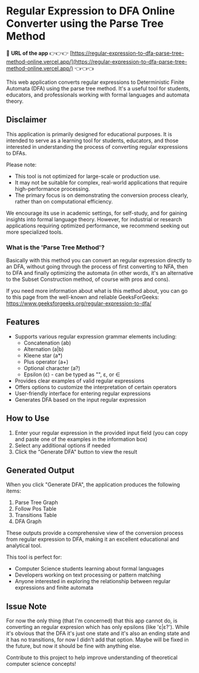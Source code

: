 # Regular Expression to DFA Online Converter using the Parse Tree Method

🔗 **URL of the app** 👉👉👉 [https://regular-expression-to-dfa-parse-tree-method-online.vercel.app/](https://regular-expression-to-dfa-parse-tree-method-online.vercel.app/) 👈👈👈

This web application converts regular expressions to Deterministic Finite Automata (DFA) using the parse tree method. It's a useful tool for students, educators, and professionals working with formal languages and automata theory.

## Disclaimer

This application is primarily designed for educational purposes. It is intended to serve as a learning tool for students, educators, and those interested in understanding the process of converting regular expressions to DFAs.

Please note:
- This tool is not optimized for large-scale or production use.
- It may not be suitable for complex, real-world applications that require high-performance processing.
- The primary focus is on demonstrating the conversion process clearly, rather than on computational efficiency.

We encourage its use in academic settings, for self-study, and for gaining insights into formal language theory. However, for industrial or research applications requiring optimized performance, we recommend seeking out more specialized tools.

### What is the 'Parse Tree Method'?
Basically with this method you can convert an regular expression directly to an DFA, without going through the process of first converting to NFA, then to DFA and finally optimizing the automata (in other words, it's an alternative to the Subset Construction method, of course with pros and cons).

If you need more information about what is this method about, you can go to this page from the well-known and reliable GeeksForGeeks: https://www.geeksforgeeks.org/regular-expression-to-dfa/

## Features

- Supports various regular expression grammar elements including:
  - Concatenation (ab)
  - Alternation (a|b)
  - Kleene star (a*)
  - Plus operator (a+)
  - Optional character (a?)
  - Epsilon (ε) - can be typed as "", ε, or ∈
- Provides clear examples of valid regular expressions
- Offers options to customize the interpretation of certain operators
- User-friendly interface for entering regular expressions
- Generates DFA based on the input regular expression

## How to Use

1. Enter your regular expression in the provided input field (you can copy and paste one of the examples in the information box)
2. Select any additional options if needed
3. Click the "Generate DFA" button to view the result

## Generated Output

When you click "Generate DFA", the application produces the following items:

1. Parse Tree Graph
2. Follow Pos Table
3. Transitions Table
4. DFA Graph

These outputs provide a comprehensive view of the conversion process from regular expression to DFA, making it an excellent educational and analytical tool.


This tool is perfect for:
- Computer Science students learning about formal languages
- Developers working on text processing or pattern matching
- Anyone interested in exploring the relationship between regular expressions and finite automata

## Issue Note
For now the only thing (that I'm concerned) that this app cannot do, is converting an regular expresion which has only epsilons (like 'ε|ε?'). While it's obvious that the DFA it's just one state and it's also an ending state and it has no transitions, for now I didn't add that option. Maybe will be fixed in the future, but now it should be fine with anything else.

Contribute to this project to help improve understanding of theoretical computer science concepts!